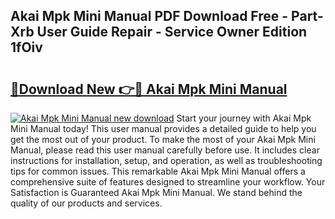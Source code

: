 ## Akai Mpk Mini Manual PDF Download Free - Part-Xrb User Guide Repair - Service Owner Edition 1fOiv

# <h2><a href="http://bc41482.oget.top/?id=Akai+Mpk+Mini+Manual">🔗Download New 👉🔴 Akai Mpk Mini Manual</a></h2>

[![Akai Mpk Mini Manual new download](https://i.imgur.com/5g1atiW.png)](http://bc41482.oget.top/?id=Akai+Mpk+Mini+Manual)
Start your journey with Akai Mpk Mini Manual today! This user manual provides a detailed guide to help you get the most out of your product. To make the most of your Akai Mpk Mini Manual, please read this user manual carefully before use. It includes clear instructions for installation, setup, and operation, as well as troubleshooting tips for common issues. This remarkable Akai Mpk Mini Manual offers a comprehensive suite of features designed to streamline your workflow. Your Satisfaction is Guaranteed Akai Mpk Mini Manual. We stand behind the quality of our products and services.
